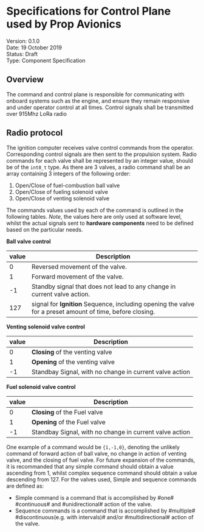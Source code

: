 # Specifications for Control Plane used by Prop Avionics
Version: 0.1.0  
Date: 19 October 2019  
Status: Draft  
Type: Component Specification  

## Overview
The command and control plane is responsible for communicating with
onboard systems such as the engine, and ensure they remain responsive and under
operator control at all times. Control signals shall be transmitted over 915Mhz
LoRa radio

## Radio protocol
The ignition computer receives valve control commands from the
operator. Corresponding control signals are then sent to the propulsion system.
Radio commands for each valve shall be represented by an integer value, should
be of the `int8_t` type. As there are 3 valves, a radio command shall be an
array containing 3 integers of the following order:

1. Open/Close of fuel-combustion ball valve
2. Open/Close of fueling solenoid valve
3. Open/Close of venting solenoid valve

The commands values used by each of the command is outlined in the following
tables. *Note*, the values here are only used at software level, whilst the
actual signals sent to **hardware components** need to be defined based on the
particular needs.

**Ball valve control**

|value|Description|
|-----|-----------|
|0|Reversed movement of the valve.|
|1|Forward movement of the valve.|
|-1|Standby signal that does not lead to any change in current valve action.|
|127|signal for **Ignition** Sequence, including opening the valve for a preset amount of time, before closing.|

**Venting solenoid valve control**

|value|Description|
|-----|-----------|
|0|**Closing** of the venting valve|
|1|**Opening** of the venting valve|
|-1|Standbay Signal, with no change in current valve action|


**Fuel solenoid valve control**

|value|Description|
|-----|-----------|
|0|**Closing** of the Fuel valve|
|1|**Opening** of the Fuel valve|
|-1|Standbay Signal, with no change in current valve action|

One example of a command would be `{1,-1,0}`, denoting the unlikely command of
forward action of ball valve, no change in action of venting valve, and the
closing of fuel valve. For future expansion of the commands, it is recommanded
that any simple command should obtain a value ascending from 1, whilst complex
sequence command should obtain a value descending from 127. For the valves used,
Simple and sequence commands are defined as:

- Simple command is a command that is accomplished by #one# #continuous# and
  #unidirectional# action of the valve.
- Sequence commands is a command that is accomplished by #multiple#
  #discontinuous(e.g. with intervals)# and/or #multidirectional# action of the
  valve.
